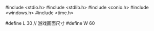 #include <stdio.h>
#include <stdlib.h>
#include <conio.h>
#include <windows.h>
#include <time.h>

#define L   30  // 游戏画面尺寸
#define W 60

